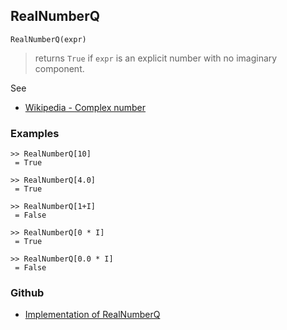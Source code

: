 ## RealNumberQ
```
RealNumberQ(expr)
```
> returns `True` if `expr` is an explicit number with no imaginary component.

See
* [Wikipedia - Complex number](https://en.wikipedia.org/wiki/Complex_number)

### Examples

```
>> RealNumberQ[10]
 = True
 
>> RealNumberQ[4.0]
 = True
 
>> RealNumberQ[1+I]
 = False
 
>> RealNumberQ[0 * I]
 = True
 
>> RealNumberQ[0.0 * I]
 = False
```


### Github

* [Implementation of RealNumberQ](https://github.com/axkr/symja_android_library/blob/master/symja_android_library/matheclipse-core/src/main/java/org/matheclipse/core/builtin/PredicateQ.java#L1167) 
